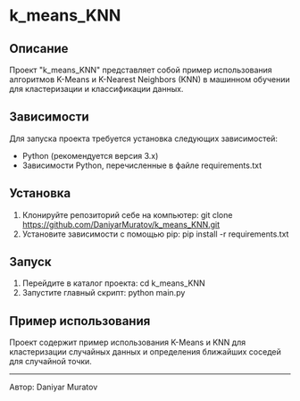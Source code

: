 # k_means_KNN

## Описание
Проект "k_means_KNN" представляет собой пример использования алгоритмов K-Means и K-Nearest Neighbors (KNN) в машинном обучении для кластеризации и классификации данных.

## Зависимости
Для запуска проекта требуется установка следующих зависимостей:
- Python (рекомендуется версия 3.x)
- Зависимости Python, перечисленные в файле requirements.txt

## Установка
1. Клонируйте репозиторий себе на компьютер:
git clone https://github.com/DaniyarMuratov/k_means_KNN.git
2. Установите зависимости с помощью pip:
pip install -r requirements.txt
## Запуск
1. Перейдите в каталог проекта:
cd k_means_KNN
2. Запустите главный скрипт:
python main.py
## Пример использования
Проект содержит пример использования K-Means и KNN для кластеризации случайных данных и определения ближайших соседей для случайной точки.

---
Автор: Daniyar Muratov
